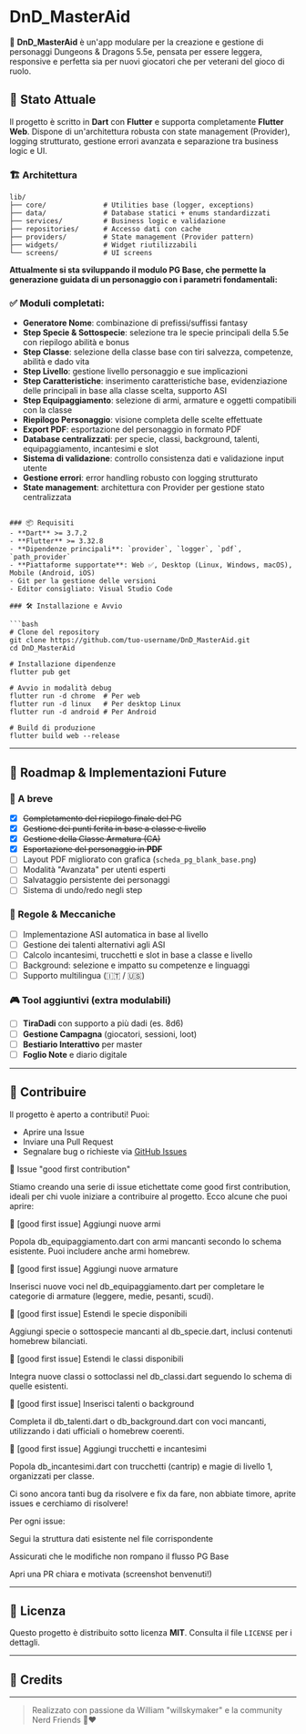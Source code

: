 # DnD_MasterAid

🎲 **DnD_MasterAid** è un'app modulare per la creazione e gestione di personaggi Dungeons & Dragons 5.5e, pensata per essere leggera, responsive e perfetta sia per nuovi giocatori che per veterani del gioco di ruolo.

## 🚀 Stato Attuale

Il progetto è scritto in **Dart** con **Flutter** e supporta completamente **Flutter Web**. Dispone di un'architettura robusta con state management (Provider), logging strutturato, gestione errori avanzata e separazione tra business logic e UI.

### 🏗️ Architettura

```
lib/
├── core/              # Utilities base (logger, exceptions)
├── data/              # Database statici + enums standardizzati
├── services/          # Business logic e validazione
├── repositories/      # Accesso dati con cache
├── providers/         # State management (Provider pattern)
├── widgets/           # Widget riutilizzabili
└── screens/           # UI screens
```

**Attualmente si sta sviluppando il modulo **PG Base**, che permette la generazione guidata di un personaggio con i parametri fondamentali:**

### ✅ Moduli completati:
- **Generatore Nome**: combinazione di prefissi/suffissi fantasy
- **Step Specie & Sottospecie**: selezione tra le specie principali della 5.5e con riepilogo abilità e bonus
- **Step Classe**: selezione della classe base con tiri salvezza, competenze, abilità e dado vita
- **Step Livello**: gestione livello personaggio e sue implicazioni
- **Step Caratteristiche**: inserimento caratteristiche base, evidenziazione delle principali in base alla classe scelta, supporto ASI
- **Step Equipaggiamento**: selezione di armi, armature e oggetti compatibili con la classe
- **Riepilogo Personaggio**: visione completa delle scelte effettuate
- **Export PDF**: esportazione del personaggio in formato PDF
- **Database centralizzati**: per specie, classi, background, talenti, equipaggiamento, incantesimi e slot
- **Sistema di validazione**: controllo consistenza dati e validazione input utente
- **Gestione errori**: error handling robusto con logging strutturato
- **State management**: architettura con Provider per gestione stato centralizzata


```

### 📦 Requisiti
- **Dart** >= 3.7.2
- **Flutter** >= 3.32.8
- **Dipendenze principali**: `provider`, `logger`, `pdf`, `path_provider`
- **Piattaforme supportate**: Web ✅, Desktop (Linux, Windows, macOS), Mobile (Android, iOS)
- Git per la gestione delle versioni
- Editor consigliato: Visual Studio Code

### 🛠️ Installazione e Avvio

```bash
# Clone del repository
git clone https://github.com/tuo-username/DnD_MasterAid.git
cd DnD_MasterAid

# Installazione dipendenze
flutter pub get

# Avvio in modalità debug
flutter run -d chrome  # Per web
flutter run -d linux   # Per desktop Linux
flutter run -d android # Per Android

# Build di produzione
flutter build web --release
```

---

## 🧭 Roadmap & Implementazioni Future

### 🔧 A breve
- [x] ~~Completamento del riepilogo finale del PG~~
- [x] ~~Gestione dei punti ferita in base a classe e livello~~
- [x] ~~Gestione della Classe Armatura (CA)~~
- [x] ~~Esportazione del personaggio in **PDF**~~
- [ ] Layout PDF migliorato con grafica (`scheda_pg_blank_base.png`)
- [ ] Modalità "Avanzata" per utenti esperti
- [ ] Salvataggio persistente dei personaggi
- [ ] Sistema di undo/redo negli step

### 📘 Regole & Meccaniche
- [ ] Implementazione ASI automatica in base al livello
- [ ] Gestione dei talenti alternativi agli ASI
- [ ] Calcolo incantesimi, trucchetti e slot in base a classe e livello
- [ ] Background: selezione e impatto su competenze e linguaggi
- [ ] Supporto multilingua (🇮🇹 / 🇺🇸)

### 🎮 Tool aggiuntivi (extra modulabili)
- [ ] **TiraDadi** con supporto a più dadi (es. 8d6)
- [ ] **Gestione Campagna** (giocatori, sessioni, loot)
- [ ] **Bestiario Interattivo** per master
- [ ] **Foglio Note** e diario digitale

---

## 🤝 Contribuire

Il progetto è aperto a contributi! Puoi:
- Aprire una Issue
- Inviare una Pull Request
- Segnalare bug o richieste via [GitHub Issues](https://github.com/tuo-username/DnD_MasterAid/issues)

🎯 Issue "good first contribution"

Stiamo creando una serie di issue etichettate come good first contribution, ideali per chi vuole iniziare a contribuire al progetto. Ecco alcune che puoi aprire:

📌 [good first issue] Aggiungi nuove armi

Popola db_equipaggiamento.dart con armi mancanti secondo lo schema esistente. Puoi includere anche armi homebrew.

📌 [good first issue] Aggiungi nuove armature

Inserisci nuove voci nel db_equipaggiamento.dart per completare le categorie di armature (leggere, medie, pesanti, scudi).

📌 [good first issue] Estendi le specie disponibili

Aggiungi specie o sottospecie mancanti al db_specie.dart, inclusi contenuti homebrew bilanciati.

📌 [good first issue] Estendi le classi disponibili

Integra nuove classi o sottoclassi nel db_classi.dart seguendo lo schema di quelle esistenti.

📌 [good first issue] Inserisci talenti o background

Completa il db_talenti.dart o db_background.dart con voci mancanti, utilizzando i dati ufficiali o homebrew coerenti.

📌 [good first issue] Aggiungi trucchetti e incantesimi

Popola db_incantesimi.dart con trucchetti (cantrip) e magie di livello 1, organizzati per classe.

Ci sono ancora tanti bug da risolvere e fix da fare, non abbiate timore, aprite issues e cerchiamo di risolvere!

Per ogni issue:

Segui la struttura dati esistente nel file corrispondente

Assicurati che le modifiche non rompano il flusso PG Base

Apri una PR chiara e motivata (screenshot benvenuti!)


---

## 📜 Licenza

Questo progetto è distribuito sotto licenza **MIT**. Consulta il file `LICENSE` per i dettagli.

---

## 👑 Credits

---

> Realizzato con passione da William "willskymaker" e la community Nerd Friends 🧠❤️
